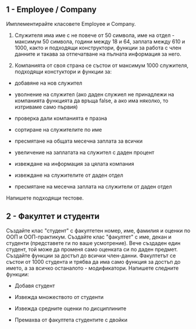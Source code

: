 ## 1 - Employee / Company

Имплементирайте класовете Employee и Company.

  

1. Служителя има име с не повече от 50 символа, име на отдел - максимум 50 символа, години между 18 и 64, заплата между 610 и 1000, както и подходящи конструктори, функции за работа с член данните и такава за отпечатване на пълната информация за него.

  

2. Компанията от своя страна се състои от максимум 1000 служителя, подходящи констуктори и функции за:

* добавяне на нов служител

* уволнение на служител (ако даден служиел не принадлежи на компанията функцията да връща false, а ако има няколко, то изтриваме само първия)

* проверка дали компанията е празна

* сортиране на служителите по име

* пресмятане на общата месечна заплата за всички

* увеличение на заплатата на служител с даден процент

* извеждане на информация за цялата компания

* извеждане на служителите от даден отдел

* пресмятане на месечна заплата на служители от даден отдел

  
Напишете подходящи тестове.


## 2 - Факултет и студенти

  

Създайте клас "студент" с факултетен номер, име, фамилия и оценки по ООП и ООП-практикум. Създайте клас "факултет" с име, декан и студенти (представете ги по ваше усмотрение). Вече създаден един студент, той може да променя само оценката си по даден предмет. Създайте функции за достъп до всички член-данни. Факултетът се състои от 1000 студента и трябва да има само функция за достъп до името, а за всичко останалото - модификатори. Напишете следните функции:

  

- Добавя студент

- Извежда множеството от студенти

- Извежда средните оценки по дисциплините

- Премахва от факултета студентите с двойки

